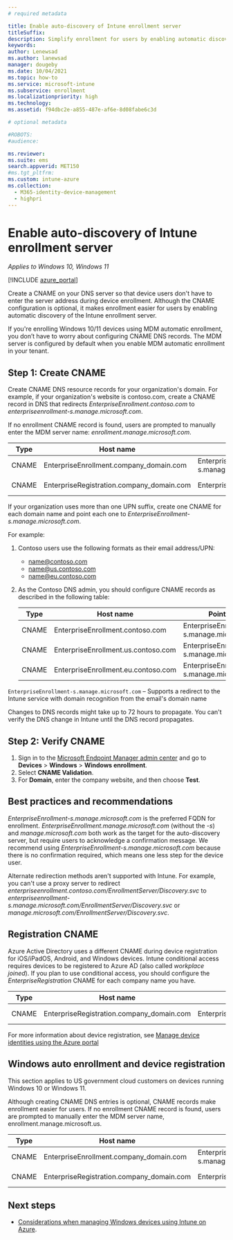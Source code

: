```yaml
---
# required metadata

title: Enable auto-discovery of Intune enrollment server
titleSuffix:
description: Simplify enrollment for users by enabling automatic discovery of the Intune enrollment server. 
keywords:
author: Lenewsad
ms.author: lanewsad
manager: dougeby
ms.date: 10/04/2021
ms.topic: how-to
ms.service: microsoft-intune
ms.subservice: enrollment
ms.localizationpriority: high
ms.technology:
ms.assetid: f94dbc2e-a855-487e-af6e-8d08fabe6c3d

# optional metadata

#ROBOTS:
#audience:

ms.reviewer: 
ms.suite: ems
search.appverid: MET150
#ms.tgt_pltfrm:
ms.custom: intune-azure
ms.collection:
  - M365-identity-device-management
  - highpri
---
```


# Enable auto-discovery of Intune enrollment server     
*Applies to Windows 10, Windows 11*  

[!INCLUDE [azure_portal](../includes/azure_portal.md)]

 Create a CNAME on your DNS server so that device users don't have to enter the server address during device enrollment. Although the CNAME configuration is optional, it makes enrollment easier for users by enabling automatic discovery of the Intune enrollment server. 

 If you're enrolling Windows 10/11 devices using MDM automatic enrollment, you don’t have to worry about configuring CNAME DNS records. The MDM server is configured by default when you enable MDM automatic enrollment in your tenant.    

## Step 1: Create CNAME 

Create CNAME DNS resource records for your organization's domain. For example, if your organization's website is contoso.com, create a CNAME record in DNS that redirects *EnterpriseEnrollment.contoso.com* to *enterpriseenrollment-s.manage.microsoft.com*. 

If no enrollment CNAME record is found, users are prompted to manually enter the MDM server name: *enrollment.manage.microsoft.com*. 

| Type | Host name | Points to | TTL |
|----------|---------------|---------------|---|
| CNAME | EnterpriseEnrollment.company_domain.com | EnterpriseEnrollment-s.manage.microsoft.com | 1 hour |
| CNAME | EnterpriseRegistration.company_domain.com | EnterpriseRegistration.windows.net | 1 hour |

If your organization uses more than one UPN suffix, create one CNAME for each domain name and point each one to *EnterpriseEnrollment-s.manage.microsoft.com*. 

For example:

1. Contoso users use the following formats as their email address/UPN:  
    - name@contoso.com
    - name@us.contoso.com
    - name@eu.contoso.com

2. As the Contoso DNS admin, you should configure CNAME records as described in the following table:  

   | Type | Host name | Points to | TTL |  
   |----------|---------------|---------------|---|
   | CNAME | EnterpriseEnrollment.contoso.com | EnterpriseEnrollment-s.manage.microsoft.com | 1 hour |
   | CNAME | EnterpriseEnrollment.us.contoso.com | EnterpriseEnrollment-s.manage.microsoft.com | 1 hour |
   | CNAME | EnterpriseEnrollment.eu.contoso.com | EnterpriseEnrollment-s.manage.microsoft.com | 1 hour |

`EnterpriseEnrollment-s.manage.microsoft.com` – Supports a redirect to the Intune service with domain recognition from the email's domain name

Changes to DNS records might take up to 72 hours to propagate. You can't verify the DNS change in Intune until the DNS record propagates.

## Step 2: Verify CNAME 

1. Sign in to the [Microsoft Endpoint Manager admin center](https://go.microsoft.com/fwlink/?linkid=2109431) and go to **Devices** > **Windows** > **Windows enrollment**.  
2. Select **CNAME Validation**.  
2. For **Domain**, enter the company website, and then choose **Test**.

## Best practices and recommendations    

*EnterpriseEnrollment-s.manage.microsoft.com* is the preferred FQDN for enrollment. *EnterpriseEnrollment.manage.microsoft.com* (without the *-s*) and *manage.microsoft.com* both work as the target for the auto-discovery server, but require users to acknowledge a confirmation message. We recommend using *EnterpriseEnrollment-s.manage.microsoft.com* because there is no confirmation required, which means one less step for the device user.  

Alternate redirection methods aren't supported with Intune. For example, you can't use a proxy server to redirect *enterpriseenrollment.contoso.com/EnrollmentServer/Discovery.svc* to *enterpriseenrollment-s.manage.microsoft.com/EnrollmentServer/Discovery.svc* or *manage.microsoft.com/EnrollmentServer/Discovery.svc*.  

## Registration CNAME  

Azure Active Directory uses a different CNAME during device registration for iOS/iPadOS, Android, and Windows devices. Intune conditional access requires devices to be registered to Azure AD (also called *workplace joined*). If you plan to use conditional access, you should configure the *EnterpriseRegistration* CNAME for each company name you have.  

| Type | Host name | Points to | TTL |
| --- | --- | --- | --- |
| CNAME | EnterpriseRegistration.company_domain.com | EnterpriseRegistration.windows.net | 1 hour |

For more information about device registration, see
[Manage device identities using the Azure portal](/azure/active-directory/devices/device-management-azure-portal)

## Windows auto enrollment and device registration  

This section applies to US government cloud customers on devices running Windows 10 or Windows 11.  

Although creating CNAME DNS entries is optional, CNAME records make enrollment easier for users. If no enrollment CNAME record is found, users are prompted to manually enter the MDM server name, enrollment.manage.microsoft.us.

| Type | Host name | Points to | TTL |
| --- | --- | --- | --- |
|CNAME | EnterpriseEnrollment.company_domain.com | EnterpriseEnrollment-s.manage.microsoft.us | 1 hour |
|CNAME | EnterpriseRegistration.company_domain.com | EnterpriseRegistration.windows.net | 1 hour |

## Next steps

- [Considerations when managing Windows devices using Intune on Azure](../fundamentals/intune-legacy-pc-client.md).
